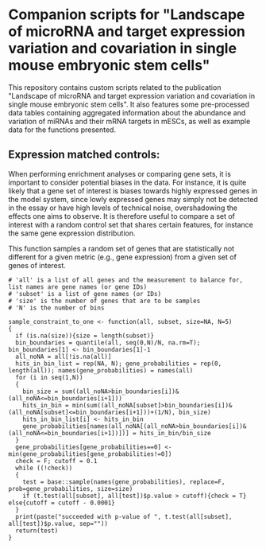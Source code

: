 # Companion scripts for "Landscape of microRNA and target expression variation and covariation in single mouse embryonic stem cells"

This repository contains custom scripts related to the publication "Landscape of microRNA and target expression variation and covariation in single mouse embryonic stem cells". It also features some pre-processed data tables containing aggregated information about the abundance and variation of miRNAs and their mRNA targets in mESCs, as well as example data for the functions presented.

## Expression matched controls:

When performing enrichment analyses or comparing gene sets, it is important to consider potential biases in the data. For instance, it is quite likely that a gene set of interest is biases towards highly expressed genes in the model system, since lowly expressed genes may simply not be detected in the essay or have high levels of technical noise, overshadowing the effects one aims to observe. It is therefore useful to compare a set of interest with a random control set that shares certain features, for instance the same gene expression distribution.

This function samples a random set of genes that are statistically not different for a given metric (e.g., gene expression) from a given set of genes of interest.
```
# 'all' is a list of all genes and the measurement to balance for, list names are gene names (or gene IDs)
# 'subset' is a list of gene names (or IDs)
# 'size' is the number of genes that are to be samples
# 'N' is the number of bins

sample_constraint_to_one <- function(all, subset, size=NA, N=5)
{
  if (is.na(size)){size = length(subset)}
  bin_boundaries = quantile(all, seq(0,N)/N, na.rm=T); bin_boundaries[1] <- bin_boundaries[1]-1
  all_noNA = all[!is.na(all)]
  hits_in_bin_list = rep(NA, N); gene_probabilities = rep(0, length(all)); names(gene_probabilities) = names(all)
  for (i in seq(1,N))
  {
    bin_size = sum((all_noNA>bin_boundaries[i])&(all_noNA<=bin_boundaries[i+1]))
    hits_in_bin = min(sum((all_noNA[subset]>bin_boundaries[i])&(all_noNA[subset]<=bin_boundaries[i+1]))+(1/N), bin_size)
    hits_in_bin_list[i] <- hits_in_bin
    gene_probabilities[names(all_noNA[(all_noNA>bin_boundaries[i])&(all_noNA<=bin_boundaries[i+1])])] = hits_in_bin/bin_size
  }
  gene_probabilities[gene_probabilities==0] <- min(gene_probabilities[gene_probabilities!=0])
  check = F; cutoff = 0.1
  while ((!check))
  {
    test = base::sample(names(gene_probabilities), replace=F, prob=gene_probabilities, size=size)
    if (t.test(all[subset], all[test])$p.value > cutoff){check = T} else{cutoff = cutoff - 0.0001}
  }
  print(paste("succeeded with p-value of ", t.test(all[subset], all[test])$p.value, sep=""))
  return(test)
}
```
